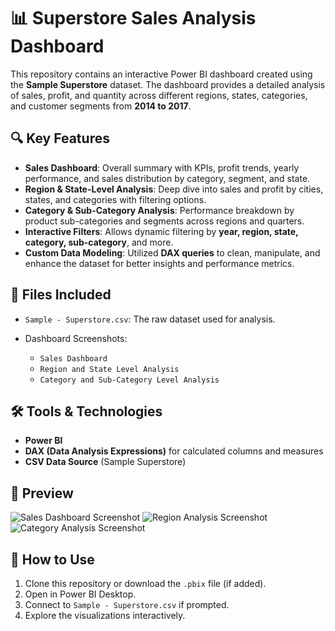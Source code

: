 # 📊 Superstore Sales Analysis Dashboard

This repository contains an interactive Power BI dashboard created using the **Sample Superstore** dataset. The dashboard provides a detailed analysis of sales, profit, and quantity across different regions, states, categories, and customer segments from **2014 to 2017**.

## 🔍 Key Features

* **Sales Dashboard**: Overall summary with KPIs, profit trends, yearly performance, and sales distribution by category, segment, and state.
* **Region & State-Level Analysis**: Deep dive into sales and profit by cities, states, and categories with filtering options.
* **Category & Sub-Category Analysis**: Performance breakdown by product sub-categories and segments across regions and quarters.
* **Interactive Filters**: Allows dynamic filtering by **year, region, state, category, sub-category**, and more.
* **Custom Data Modeling**: Utilized **DAX queries** to clean, manipulate, and enhance the dataset for better insights and performance metrics.

## 📁 Files Included

* `Sample - Superstore.csv`: The raw dataset used for analysis.
* Dashboard Screenshots:

  * `Sales Dashboard`
  * `Region and State Level Analysis`
  * `Category and Sub-Category Level Analysis`

## 🛠 Tools & Technologies

* **Power BI**
* **DAX (Data Analysis Expressions)** for calculated columns and measures
* **CSV Data Source** (Sample Superstore)

## 📸 Preview

![Sales Dashboard Screenshot](./path-to-screenshot1.png)
![Region Analysis Screenshot](./path-to-screenshot2.png)
![Category Analysis Screenshot](./path-to-screenshot3.png)

## 📌 How to Use

1. Clone this repository or download the `.pbix` file (if added).
2. Open in Power BI Desktop.
3. Connect to `Sample - Superstore.csv` if prompted.
4. Explore the visualizations interactively.

